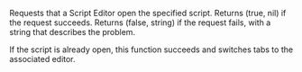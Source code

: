 Requests that a Script Editor open the specified script. Returns (true,
nil) if the request succeeds. Returns (false, string) if the request
fails, with a string that describes the problem.

If the script is already open, this function succeeds and switches tabs to
the associated editor.